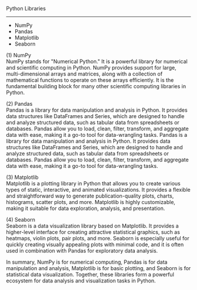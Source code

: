 Python Libraries
***
* NumPy
* Pandas
* Matplotlib
* Seaborn

(1) NumPy          
NumPy stands for "Numerical Python." It is a powerful library for numerical and scientific computing in Python. NumPy provides support for large, multi-dimensional arrays and matrices, along with a collection of mathematical functions to operate on these arrays efficiently. It is the fundamental building block for many other scientific computing libraries in Python.

(2) Pandas        
Pandas is a library for data manipulation and analysis in Python. It provides data structures like DataFrames and Series, which are designed to handle and analyze structured data, such as tabular data from spreadsheets or databases. Pandas allow you to load, clean, filter, transform, and aggregate data with ease, making it a go-to tool for data-wrangling tasks. Pandas is a library for data manipulation and analysis in Python. It provides data structures like DataFrames and Series, which are designed to handle and analyze structured data, such as tabular data from spreadsheets or databases. Pandas allow you to load, clean, filter, transform, and aggregate data with ease, making it a go-to tool for data-wrangling tasks.

(3) Matplotlib               
Matplotlib is a plotting library in Python that allows you to create various types of static, interactive, and animated visualizations. It provides a flexible and straightforward way to generate publication-quality plots, charts, histograms, scatter plots, and more. Matplotlib is highly customizable, making it suitable for data exploration, analysis, and presentation.

(4) Seaborn      
Seaborn is a data visualization library based on Matplotlib. It provides a higher-level interface for creating attractive statistical graphics, such as heatmaps, violin plots, pair plots, and more. Seaborn is especially useful for quickly creating visually appealing plots with minimal code, and it is often used in combination with Pandas for exploratory data analysis.

In summary, NumPy is for numerical computing, Pandas is for data manipulation and analysis, Matplotlib is for basic plotting, and Seaborn is for statistical data visualization. Together, these libraries form a powerful ecosystem for data analysis and visualization tasks in Python.
